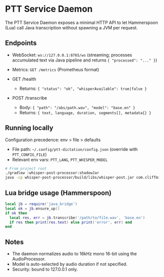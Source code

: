 # PTT Service Daemon

The PTT Service Daemon exposes a minimal HTTP API to let Hammerspoon (Lua) call Java transcription without spawning a JVM per request.

## Endpoints

- WebSocket: `ws://127.0.0.1:8765/ws` (streaming; processes accumulated text via Java pipeline and returns `{ "processed": "..." }`)
- Metrics: `GET /metrics` (Prometheus format)

- GET /health
  - Returns: `{ "status": "ok", "whisperAvailable": true|false }`
- POST /transcribe
  - Body: `{ "path": "/abs/path.wav", "model": "base.en" }`
  - Returns: `{ text, language, duration, segments[], metadata{} }`

## Running locally

Configuration precedence: env > file > defaults
- File path: `~/.config/ptt-dictation/config.json` (override with `PTT_CONFIG_FILE`)
- Relevant env vars: `PTT_LANG`, `PTT_WHISPER_MODEL`

```bash
# From project root
./gradlew :whisper-post-processor:shadowJar
java -cp whisper-post-processor/build/libs/whisper-post.jar com.cliffmin.whisper.daemon.PTTServiceDaemon
```

## Lua bridge usage (Hammerspoon)

```lua
local jb = require('java_bridge')
local ok = jb.ensure_up()
if ok then
  local res, err = jb.transcribe('/path/to/file.wav', 'base.en')
  if res then print(res.text) else print('error', err) end
end
```

## Notes

- The daemon normalizes audio to 16kHz mono 16-bit using the AudioProcessor.
- Model is auto-selected by audio duration if not specified.
- Security: bound to 127.0.0.1 only.
